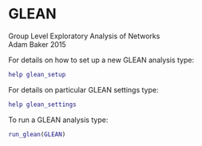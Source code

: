 # GLEAN

Group Level Exploratory Analysis of Networks                              
Adam Baker 2015

For details on how to set up a new GLEAN analysis type:
```matlab
help glean_setup
```
For details on particular GLEAN settings type:
```matlab
help glean_settings
```
To run a GLEAN analysis type:
```matlab
run_glean(GLEAN)
```
